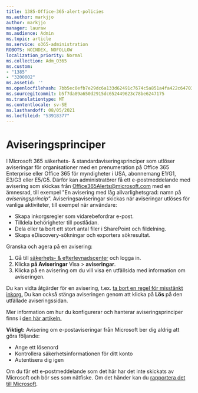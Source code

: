 ```yaml
---
title: 1385-Office-365-alert-policies
ms.author: markjjo
author: markjjo
manager: lauraw
ms.audience: Admin
ms.topic: article
ms.service: o365-administration
ROBOTS: NOINDEX, NOFOLLOW
localization_priority: Normal
ms.collection: Adm_O365
ms.custom:
- "1385"
- "3200002"
ms.assetid: ''
ms.openlocfilehash: 7bb5ec0efb7e29dc6a133d62491c7674c5a851a4fa422c647035aeaa0dbcd8d5
ms.sourcegitcommit: b5f7da89a650d2915dc652449623c78be6247175
ms.translationtype: MT
ms.contentlocale: sv-SE
ms.lasthandoff: 08/05/2021
ms.locfileid: "53918377"
---
```

# <a name="alert-policies"></a>Aviseringsprinciper

I Microsoft 365 säkerhets- & standardaviseringsprinciper [](https://docs.microsoft.com/microsoft-365/compliance/alert-policies#default-alert-policies) som utlöser aviseringar för organisationer med en prenumeration på Office 365 Enterprise eller Office 365 för myndigheter i USA, abonnemang E1/G1, E3/G3 eller E5/G5. Därför kan administratörer få ett e-postmeddelande med avisering som skickas från Office365Alerts@microsoft.com med en ämnesrad, till exempel "En avisering med låg allvarlighetsgrad: namn på *aviseringsprincip".* Aviseringsaviseringar skickas när aviseringar utlöses för vanliga aktiviteter, till exempel när användare:

- Skapa inkorgsregler som vidarebefordrar e-post.
- Tilldela behörigheter till postlådan.
- Dela eller ta bort ett stort antal filer i SharePoint och fildelning.
- Skapa eDiscovery-sökningar och exportera sökresultat.

Granska och agera på en avisering:

1. Gå till [säkerhets- & efterlevnadscenter](https://protection.office.com) och logga in.
2. Klicka **på Aviseringar** Visa  >  **aviseringar**.
3. Klicka på en avisering om du vill visa en utfällsida med information om aviseringen.

Du kan vidta åtgärder för en avisering, t.ex. [ta bort en regel för misstänkt inkorg.](https://docs.microsoft.com/microsoft-365/security/office-365-security/responding-to-a-compromised-email-account) Du kan också stänga aviseringen genom att klicka på **Lös** på den utfällade aviseringssidan.

Mer information om hur du konfigurerar och hanterar aviseringsprinciper finns i [den här artikeln.](https://docs.microsoft.com/microsoft-365/compliance/alert-policies)

**Viktigt:** Avisering om e-postaviseringar från Microsoft ber dig aldrig att göra följande:

- Ange ett lösenord
- Kontrollera säkerhetsinformationen för ditt konto
- Autentisera dig igen

Om du får ett e-postmeddelande som det här har det inte skickats av Microsoft och bör ses som nätfiske. Om det händer kan du [rapportera det till Microsoft](https://docs.microsoft.com/microsoft-365/security/office-365-security/report-junk-email-and-phishing-scams-in-outlook-on-the-web-eop).